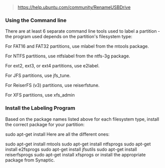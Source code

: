 > https://help.ubuntu.com/community/RenameUSBDrive


### Using the Command line
There are at least 6 separate command line tools used to label a partition - the program used depends on the partition's filesystem type:

For FAT16 and FAT32 partitions, use mlabel from the mtools package.

For NTFS partitions, use ntfslabel from the ntfs-3g package.

For ext2, ext3, or ext4 partitions, use e2label.

For JFS partitions, use jfs_tune.

For ReiserFS (v3) partitions, use reiserfstune.

For XFS partitions, use xfs_admin


### Install the Labeling Program
Based on the package names listed above for each filesystem type, install the correct package for your partition:

sudo apt-get install <package>
Here are all the different ones:

 sudo apt-get install mtools
 sudo apt-get install ntfsprogs
 sudo apt-get install e2fsprogs
 sudo apt-get install jfsutils
 sudo apt-get install reiserfsprogs
 sudo apt-get install xfsprogs
or install the appropriate package from Synaptic.